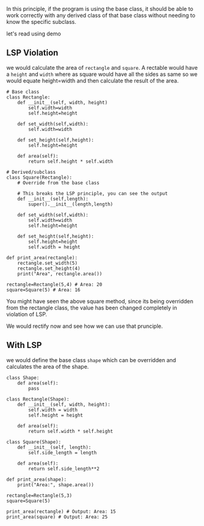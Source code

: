 In this principle, if the program is using the base class, it should be able to work correctly with any derived class of that base class without needing to know the specific subclass. 

let's read using demo

## LSP Violation

we would calculate the area of `rectangle` and `square`. A rectable would have a `height` and `width` where as square would have all the sides as same so we would equate height=width and then calculate the result of the area. 

```
# Base class
class Rectangle:
    def __init__(self, width, height)
        self.width=width
        self.height=height

    def set_width(self,width):
        self.width=width 

    def set_height(self,height):
        self.height=height

    def area(self):
        return self.height * self.width

# Derived/subclass
class Square(Rectangle):
    # Override from the base class

    # This breaks the LSP principle, you can see the output
    def __init__(self,length):
        super().__init__(length,length)

    def set_width(self,width):
        self.width=width 
        self.height=height

    def set_height(self,height):
        self.height=height
        self.width = height

def print_area(rectangle):
    rectangle.set_width(5)
    rectangle.set_height(4)
    print("Area", rectangle.area())

rectangle=Rectangle(5,4) # Area: 20
square=Square(5) # Area: 16 
```

You might have seen the above square method, since its being overridden from the rectangle class, the value has been changed completely in violation of LSP. 

We would rectify now and see how we can use that prunciple. 

## With LSP

we would define the base class `shape` which can be overridden and calculates the area of the shape. 

```
class Shape:
    def area(self):
        pass

class Rectangle(Shape):
    def __init__(self, width, height):
        self.width = width
        self.height = height

    def area(self):
        return self.width * self.height

class Square(Shape):
    def __init__(self, length):
        self.side_length = length

    def area(self):
        return self.side_length**2

def print_area(shape):
    print("Area:", shape.area())

rectangle=Rectangle(5,3)
square=Square(5)

print_area(rectangle) # Output: Area: 15
print_area(square) # Output: Area: 25
```